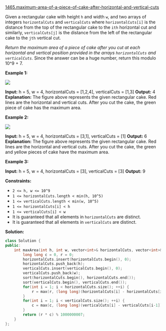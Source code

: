 [1465.maximum-area-of-a-piece-of-cake-after-horizontal-and-vertical-cuts](https://leetcode.com/problems/maximum-area-of-a-piece-of-cake-after-horizontal-and-vertical-cuts/)  

Given a rectangular cake with height `h` and width `w`, and two arrays of integers `horizontalCuts` and `verticalCuts` where `horizontalCuts[i]` is the distance from the top of the rectangular cake to the `ith` horizontal cut and similarly, `verticalCuts[j]` is the distance from the left of the rectangular cake to the `jth` vertical cut.

_Return the maximum area of a piece of cake after you cut at each horizontal and vertical position provided in the arrays `horizontalCuts` and `verticalCuts`._ Since the answer can be a huge number, return this modulo 10^9 + 7.

**Example 1:**

![](https://assets.leetcode.com/uploads/2020/05/14/leetcode_max_area_2.png)

**Input:** h = 5, w = 4, horizontalCuts = \[1,2,4\], verticalCuts = \[1,3\]
**Output:** 4 
**Explanation:** The figure above represents the given rectangular cake. Red lines are the horizontal and vertical cuts. After you cut the cake, the green piece of cake has the maximum area.

**Example 2:**

**![](https://assets.leetcode.com/uploads/2020/05/14/leetcode_max_area_3.png)**

**Input:** h = 5, w = 4, horizontalCuts = \[3,1\], verticalCuts = \[1\]
**Output:** 6
**Explanation:** The figure above represents the given rectangular cake. Red lines are the horizontal and vertical cuts. After you cut the cake, the green and yellow pieces of cake have the maximum area.

**Example 3:**

**Input:** h = 5, w = 4, horizontalCuts = \[3\], verticalCuts = \[3\]
**Output:** 9

**Constraints:**

*   `2 <= h, w <= 10^9`
*   `1 <= horizontalCuts.length < min(h, 10^5)`
*   `1 <= verticalCuts.length < min(w, 10^5)`
*   `1 <= horizontalCuts[i] < h`
*   `1 <= verticalCuts[i] < w`
*   It is guaranteed that all elements in `horizontalCuts` are distinct.
*   It is guaranteed that all elements in `verticalCuts` are distinct.  



**Solution:**  

```cpp
class Solution {
public:
    int maxArea(int h, int w, vector<int>& horizontalCuts, vector<int>& verticalCuts) {
        long long c = 0, r = 0;
        horizontalCuts.insert(horizontalCuts.begin(), 0);
        horizontalCuts.push_back(h);
        verticalCuts.insert(verticalCuts.begin(), 0);
        verticalCuts.push_back(w);
        sort(horizontalCuts.begin(), horizontalCuts.end());
        sort(verticalCuts.begin(), verticalCuts.end());
        for(int i = 1; i < horizontalCuts.size(); ++i) {
            r = max(r, (long long)(horizontalCuts[i] - horizontalCuts[i-1]));
        }
        for(int i = 1; i < verticalCuts.size(); ++i) {
            c = max(c, (long long)(verticalCuts[i] - verticalCuts[i-1]));
        }
        return (r * c) % 1000000007;
    }
};
```
      